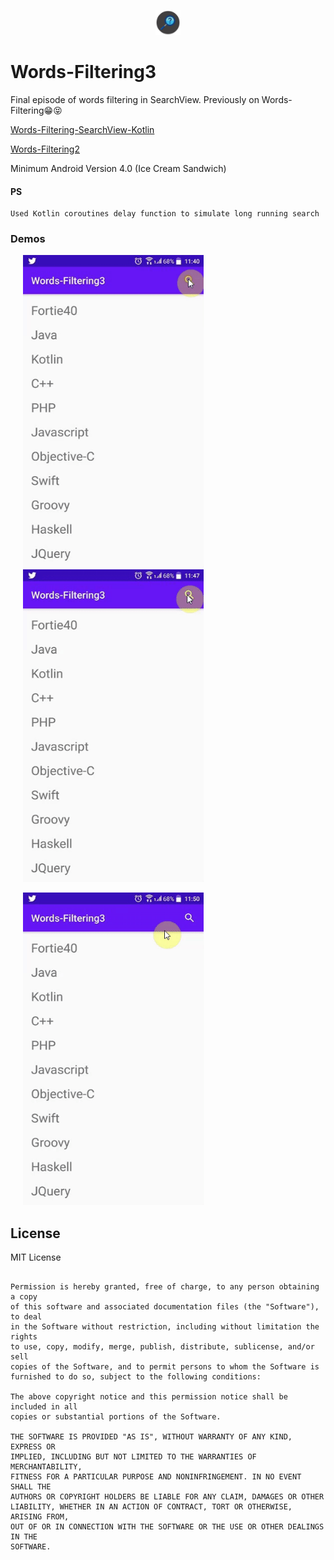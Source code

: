 <p align="center"><img 
	src="demo/logo.png" 
	alt="Logo" width="40px" height="40px" /></p>
  
# Words-Filtering3
Final episode of words filtering in SearchView. Previously on Words-Filtering:grin::stuck_out_tongue_closed_eyes:

[Words-Filtering-SearchView-Kotlin](https://github.com/fortie40/Words-Filtering-SearchView-Kotlin)

[Words-Filtering2](https://github.com/fortie40/Words-Filtering2)

Minimum Android Version 4.0 (Ice Cream Sandwich)

#### PS
	Used Kotlin coroutines delay function to simulate long running search

### Demos
<img 
	src="demo/demo1.gif" 
	alt="Demo" height="500px" hspace="20" />
<img 
	src="demo/demo2.gif" 
	alt="Demo" height="500px" hspace="20" />
	
<img 
	src="demo/demo3.gif" 
	alt="Demo" height="500px" hspace="20" />

## License

MIT License

```Copyright (c) 2020 fortie40

Permission is hereby granted, free of charge, to any person obtaining a copy
of this software and associated documentation files (the "Software"), to deal
in the Software without restriction, including without limitation the rights
to use, copy, modify, merge, publish, distribute, sublicense, and/or sell
copies of the Software, and to permit persons to whom the Software is
furnished to do so, subject to the following conditions:

The above copyright notice and this permission notice shall be included in all
copies or substantial portions of the Software.

THE SOFTWARE IS PROVIDED "AS IS", WITHOUT WARRANTY OF ANY KIND, EXPRESS OR
IMPLIED, INCLUDING BUT NOT LIMITED TO THE WARRANTIES OF MERCHANTABILITY,
FITNESS FOR A PARTICULAR PURPOSE AND NONINFRINGEMENT. IN NO EVENT SHALL THE
AUTHORS OR COPYRIGHT HOLDERS BE LIABLE FOR ANY CLAIM, DAMAGES OR OTHER
LIABILITY, WHETHER IN AN ACTION OF CONTRACT, TORT OR OTHERWISE, ARISING FROM,
OUT OF OR IN CONNECTION WITH THE SOFTWARE OR THE USE OR OTHER DEALINGS IN THE
SOFTWARE.
